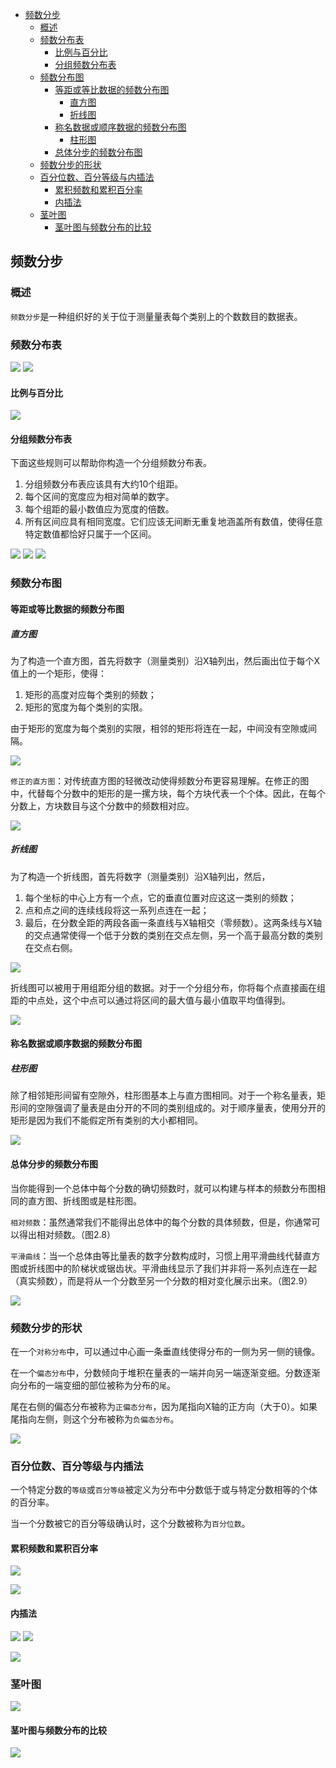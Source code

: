 - [频数分步](#%e9%a2%91%e6%95%b0%e5%88%86%e6%ad%a5)
  - [概述](#%e6%a6%82%e8%bf%b0)
  - [频数分布表](#%e9%a2%91%e6%95%b0%e5%88%86%e5%b8%83%e8%a1%a8)
    - [比例与百分比](#%e6%af%94%e4%be%8b%e4%b8%8e%e7%99%be%e5%88%86%e6%af%94)
    - [分组频数分布表](#%e5%88%86%e7%bb%84%e9%a2%91%e6%95%b0%e5%88%86%e5%b8%83%e8%a1%a8)
  - [频数分布图](#%e9%a2%91%e6%95%b0%e5%88%86%e5%b8%83%e5%9b%be)
    - [等距或等比数据的频数分布图](#%e7%ad%89%e8%b7%9d%e6%88%96%e7%ad%89%e6%af%94%e6%95%b0%e6%8d%ae%e7%9a%84%e9%a2%91%e6%95%b0%e5%88%86%e5%b8%83%e5%9b%be)
      - [直方图](#%e7%9b%b4%e6%96%b9%e5%9b%be)
      - [折线图](#%e6%8a%98%e7%ba%bf%e5%9b%be)
    - [称名数据或顺序数据的频数分布图](#%e7%a7%b0%e5%90%8d%e6%95%b0%e6%8d%ae%e6%88%96%e9%a1%ba%e5%ba%8f%e6%95%b0%e6%8d%ae%e7%9a%84%e9%a2%91%e6%95%b0%e5%88%86%e5%b8%83%e5%9b%be)
      - [柱形图](#%e6%9f%b1%e5%bd%a2%e5%9b%be)
    - [总体分步的频数分布图](#%e6%80%bb%e4%bd%93%e5%88%86%e6%ad%a5%e7%9a%84%e9%a2%91%e6%95%b0%e5%88%86%e5%b8%83%e5%9b%be)
  - [频数分步的形状](#%e9%a2%91%e6%95%b0%e5%88%86%e6%ad%a5%e7%9a%84%e5%bd%a2%e7%8a%b6)
  - [百分位数、百分等级与内插法](#%e7%99%be%e5%88%86%e4%bd%8d%e6%95%b0%e7%99%be%e5%88%86%e7%ad%89%e7%ba%a7%e4%b8%8e%e5%86%85%e6%8f%92%e6%b3%95)
    - [累积频数和累积百分率](#%e7%b4%af%e7%a7%af%e9%a2%91%e6%95%b0%e5%92%8c%e7%b4%af%e7%a7%af%e7%99%be%e5%88%86%e7%8e%87)
    - [内插法](#%e5%86%85%e6%8f%92%e6%b3%95)
  - [茎叶图](#%e8%8c%8e%e5%8f%b6%e5%9b%be)
    - [茎叶图与频数分布的比较](#%e8%8c%8e%e5%8f%b6%e5%9b%be%e4%b8%8e%e9%a2%91%e6%95%b0%e5%88%86%e5%b8%83%e7%9a%84%e6%af%94%e8%be%83)

## 频数分步
### 概述
`频数分步`是一种组织好的关于位于测量量表每个类别上的个数数目的数据表。

### 频数分布表
![](frequency1.png)
![](frequency2.png)

#### 比例与百分比
![](frequency3.png)

#### 分组频数分布表
下面这些规则可以帮助你构造一个分组频数分布表。

1. 分组频数分布表应该具有大约10个组距。
2. 每个区间的宽度应为相对简单的数字。
3. 每个组距的最小数值应为宽度的倍数。
4. 所有区间应具有相同宽度。它们应该无间断无重复地涵盖所有数值，使得任意特定数值都恰好只属于一个区间。

![](frequency4.png)
![](frequency5.png)
![](frequency6.png)

### 频数分布图
#### 等距或等比数据的频数分布图
##### 直方图
为了构造一个直方图，首先将数字（测量类别）沿X轴列出，然后画出位于每个X值上的一个矩形，使得：

1. 矩形的高度对应每个类别的频数；
2. 矩形的宽度为每个类别的实限。

由于矩形的宽度为每个类别的实限，相邻的矩形将连在一起，中间没有空隙或间隔。

![](frequency7.png)

`修正的直方图`：对传统直方图的轻微改动使得频数分布更容易理解。在修正的图中，代替每个分数中的矩形的是一摞方块，每个方块代表一个个体。因此，在每个分数上，方块数目与这个分数中的频数相对应。

![](frequency8.png)

##### 折线图
为了构造一个折线图，首先将数字（测量类别）沿X轴列出，然后，

1. 每个坐标的中心上方有一个点，它的垂直位置对应这这一类别的频数；
2. 点和点之间的连续线段将这一系列点连在一起；
3. 最后，在分数全距的两段各画一条直线与X轴相交（零频数）。这两条线与X轴的交点通常使得一个低于分数的类别在交点左侧，另一个高于最高分数的类别在交点右侧。

![](frequency9.png)

折线图可以被用于用组距分组的数据。对于一个分组分布，你将每个点直接画在组距的中点处，这个中点可以通过将区间的最大值与最小值取平均值得到。

![](frequency10.png)

#### 称名数据或顺序数据的频数分布图
##### 柱形图
除了相邻矩形间留有空隙外，柱形图基本上与直方图相同。对于一个称名量表，矩形间的空隙强调了量表是由分开的不同的类别组成的。对于顺序量表，使用分开的矩形是因为我们不能假定所有类别的大小都相同。

![](frequency11.png)

#### 总体分步的频数分布图
当你能得到一个总体中每个分数的确切频数时，就可以构建与样本的频数分布图相同的直方图、折线图或是柱形图。

`相对频数`：虽然通常我们不能得出总体中的每个分数的具体频数，但是，你通常可以得出相对频数。（图2.8）

`平滑曲线`：当一个总体由等比量表的数字分数构成时，习惯上用平滑曲线代替直方图或折线图中的阶梯状或锯齿状。平滑曲线显示了我们并非将一系列点连在一起（真实频数），而是将从一个分数至另一个分数的相对变化展示出来。（图2.9）

![](frequency12.png)

### 频数分步的形状
在一个`对称分布`中，可以通过中心画一条垂直线使得分布的一侧为另一侧的镜像。

在一个`偏态分布`中，分数倾向于堆积在量表的一端并向另一端逐渐变细。分数逐渐向分布的一端变细的部位被称为分布的`尾`。

尾在右侧的偏态分布被称为`正偏态分布`，因为尾指向X轴的正方向（大于0）。如果尾指向左侧，则这个分布被称为`负偏态分布`。

![](frequency13.png)

### 百分位数、百分等级与内插法
一个特定分数的`等级`或`百分等级`被定义为分布中分数低于或与特定分数相等的个体的百分率。

当一个分数被它的百分等级确认时，这个分数被称为`百分位数`。

#### 累积频数和累积百分率
![](frequency14.png)

![](frequency15.png)

#### 内插法
![](frequency16.png)
![](frequency17.png)

![](frequency18.png)

### 茎叶图
![](frequency19.png)

#### 茎叶图与频数分布的比较
![](frequency20.png)